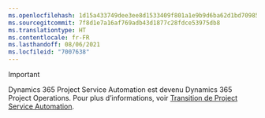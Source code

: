 ```yaml
---
ms.openlocfilehash: 1d15a433749dee3ee8d1533409f801a1e9b9d6ba62d1bd70985e3997f1547db0
ms.sourcegitcommit: 7f8d1e7a16af769adb43d1877c28fdce53975db8
ms.translationtype: HT
ms.contentlocale: fr-FR
ms.lasthandoff: 08/06/2021
ms.locfileid: "7007638"
---
```

> [!IMPORTANT]
> Dynamics 365 Project Service Automation est devenu Dynamics 365 Project Operations. Pour plus d’informations, voir [Transition de Project Service Automation](https://dynamics.microsoft.com/en-us/project-service-automation/overview/).
